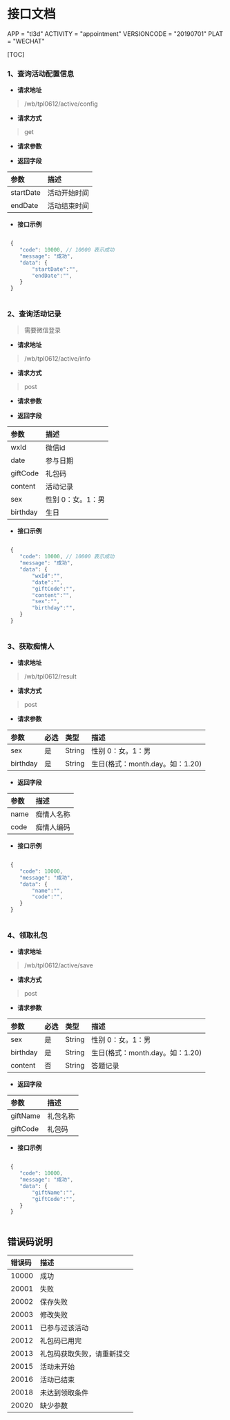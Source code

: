 接口文档
================================
> 
APP = "tl3d"
ACTIVITY = "appointment"
VERSIONCODE = "20190701"
PLAT = "WECHAT"

[TOC]


### 1、查询活动配置信息


* **请求地址**

> /wb/tpl0612/active/config

* **请求方式**

> get

* **请求参数**



* **返回字段**

|参数|描述|
|:------|:------|
|startDate|活动开始时间|
|endDate|活动结束时间|


* **接口示例**

```javascript

 {
 	"code": 10000, // 10000 表示成功
 	"message": "成功",
 	"data": {
 		"startDate":"",
 		"endDate":"",
 	}
 }
 
```

### 2、查询活动记录 

> 需要微信登录

* **请求地址**

> /wb/tpl0612/active/info

* **请求方式**

> post

* **请求参数**



* **返回字段**

|参数|描述|
|:------|:------|
|wxId|微信id|
|date|参与日期|
|giftCode|礼包码|
|content|活动记录|
|sex|性别 0：女。1：男|
|birthday|生日|



* **接口示例**


```javascript

 {
 	"code": 10000, // 10000 表示成功
 	"message": "成功",
 	"data": {
 		"wxId":"",
 		"date":"",
 		"giftCode":"",
 		"content":"",
 		"sex":"",
 		"birthday":"",
 	}
 }
 
```

### 3、获取痴情人


* **请求地址**

> /wb/tpl0612/result

* **请求方式**

> post

* **请求参数**

|参数|必选|类型|描述|
|:------|:------|:------|:------|
|sex|是|String|性别 0：女。1：男|
|birthday|是|String|生日(格式：month.day。如：1.20)|


* **返回字段**

|参数|描述|
|:------|:------|
|name|痴情人名称|
|code|痴情人编码|


* **接口示例**


```javascript

 {
 	"code": 10000,
 	"message": "成功",
 	"data": {
 		"name":"",
 		"code":"",
 	}
 }
 
```

### 4、领取礼包


* **请求地址**

> /wb/tpl0612/active/save

* **请求方式**

> post

* **请求参数**

|参数|必选|类型|描述|
|:------|:------|:------|:------|
|sex|是|String|性别 0：女。1：男|
|birthday|是|String|生日(格式：month.day。如：1.20)|
|content|否|String|答题记录|


* **返回字段**

|参数|描述|
|:------|:------|
|giftName|礼包名称|
|giftCode|礼包码|


* **接口示例**


```javascript

 {
 	"code": 10000,
 	"message": "成功",
 	"data": {
 		"giftName":"",
 		"giftCode":"",
 	}
 }
 
```


## 错误码说明


|错误码|描述|
|:------|:------|
|10000|成功 |
|20001|失败 |
|20002|保存失败|
|20003|修改失败|
|20011|已参与过该活动|
|20012|礼包码已用完|
|20013|礼包码获取失败，请重新提交|
|20015|活动未开始|
|20016|活动已结束|
|20018|未达到领取条件|
|20020|缺少参数|



